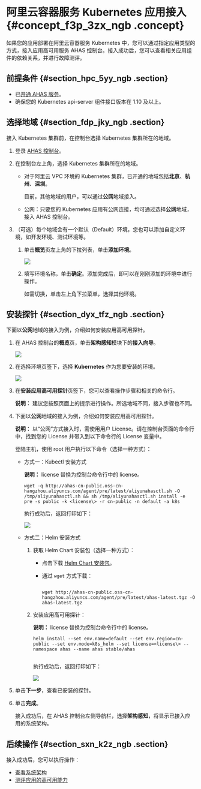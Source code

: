 # 阿里云容器服务 Kubernetes 应用接入 {#concept_f3p_3zx_ngb .concept}

如果您的应用部署在阿里云容器服务 Kubernetes 中，您可以通过指定应用类型的方式，接入应用高可用服务 AHAS 控制台。接入成功后，您可以查看相关应用组件的依赖关系，并进行故障测评。

## 前提条件 {#section_hpc_5yy_ngb .section}

-   已[开通 AHAS 服务](../../../../../intl.zh-CN/.md#)。
-   确保您的 Kubernetes api-server 组件接口版本在 1.10 及以上。

## 选择地域 {#section_fdp_jky_ngb .section}

接入 Kubernetes 集群前，在控制台选择 Kubernetes 集群所在的地域。

1.  登录 [AHAS 控制台](https://ahas.console.aliyun.com/)。

2.  在控制台左上角，选择 Kubernetes 集群所在的地域。
    -   对于阿里云 VPC 环境的 Kubernetes 集群，已开通的地域包括**北京**、**杭州**、**深圳**。

        目前，其他地域的用户，可以通过**公网**地域接入。

    -   公网：只要您的 Kubernetes 应用有公网连接，均可通过选择**公网**地域，接入 AHAS 控制台。
3.  （可选）每个地域会有一个默认（Default）环境，您也可以添加自定义环境，如开发环境、测试环境等。
    1.  单击**概览**页左上角的下拉列表，单击**添加环境**。

        ![](https://aliware-images.oss-cn-hangzhou.aliyuncs.com/ahas/sc_env_selection.png) 

    2.  填写环境名称，单击**确定**。添加完成后，即可以在刚刚添加的环境中进行操作。

        如需切换，单击左上角下拉菜单，选择其他环境。


## 安装探针 {#section_dyx_tfz_ngb .section}

下面以**公网**地域的接入为例，介绍如何安装应用高可用探针。

1.  在 AHAS 控制台的**概览**页，单击**架构感知**模块下的**接入向导**。

    ![](https://aliware-images.oss-cn-hangzhou.aliyuncs.com/ahas/sc_ecs_agent_installation_overview.png)

2.  在选择环境页签下，选择 **Kubernetes** 作为您要安装的环境。

    ![](https://aliware-images.oss-cn-hangzhou.aliyuncs.com/ahas/pg_linux.png)

3.  在**安装应用高可用探针**页签下，您可以查看操作步骤和相关的命令行。

    **说明：** 建议您按照页面上的提示进行操作。所选地域不同，接入步骤也不同。

4.  下面以**公网**地域的接入为例，介绍如何安装应用高可用探针。

    **说明：** 以“公网”方式接入时，需使用用户 License。请在控制台页面的命令行中，找到您的 License 并带入到以下命令行的 License 变量中。

    登陆主机，使用 root 用户执行以下命令（选择一种方式）：

    -   方式一：Kubectl 安装方式

        **说明：** license 替换为控制台命令行中的 license。

        ```
        wget -q http://ahas-cn-public.oss-cn-hangzhou.aliyuncs.com/agent/pre/latest/aliyunahasctl.sh -O /tmp/aliyunahasctl.sh && sh /tmp/aliyunahasctl.sh install -e pre -s public -k <license\> -r cn-public -n default -a k8s
        
        ```

        执行成功后，返回打印如下：

        ![](https://aliware-images.oss-cn-hangzhou.aliyuncs.com/ahas/sc_kubectl_result.png)

    -   方式二：Helm 安装方式
        1.  获取 Helm Chart 安装包（选择一种方式）：
            -   点击下载 [Helm Chart 安装包](https://ahasoss-cn-public.oss-cn-hangzhou.aliyuncs.com/agent/prod/latest/ahas-latest.tgz?spm=5176.11961263.Setting.3.2f693bc1a0qqHP&file=ahas-latest.tgz)。
            -   通过 `wget` 方式下载：

                ```
                
                wget http://ahas-cn-public.oss-cn-hangzhou.aliyuncs.com/agent/pre/latest/ahas-latest.tgz -O ahas-latest.tgz
                
                ```

        2.  安装应用高可用探针：

            **说明：** license 替换为控制台命令行中的 license。

            ```
            helm install --set env.name=default --set env.region=cn-public --set env.mode=k8s_helm --set license=<license\> --namespace ahas --name ahas stable/ahas
            
            
            ```

            执行成功后，返回打印如下：

            ![](https://aliware-images.oss-cn-hangzhou.aliyuncs.com/ahas/sc_helm_result.png)

5.  单击**下一步**，查看已安装的探针。
6.  单击**完成**。

    接入成功后，在 AHAS 控制台左侧导航栏，选择**架构感知**，将显示已接入应用的系统架构。


## 后续操作 {#section_sxn_k2z_ngb .section}

接入成功后，您可以执行操作：

-   [查看系统架构](intl.zh-CN/架构感知/查看系统架构.md#)
-   [测评应用的高可用能力](../../../../../intl.zh-CN/.md#)

